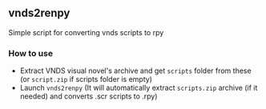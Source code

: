 ## vnds2renpy
Simple script for converting vnds scripts to rpy

### How to use

* Extract VNDS visual novel's archive and get `scripts` folder from these (or `script.zip` if scripts folder is empty)
* Launch `vnds2renpy` (It will automatically extract `scripts.zip` archive (if it needed) and converts .scr scripts to .rpy)
